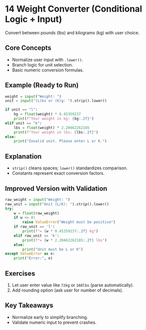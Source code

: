 # 14 Weight Converter (Conditional Logic + Input)

Convert between pounds (lbs) and kilograms (kg) with user choice.

## Core Concepts
- Normalize user input with `.lower()`.
- Branch logic for unit selection.
- Basic numeric conversion formulas.

## Example (Ready to Run)
```python
weight = input("Weight: ")
unit = input("(L)bs or (K)g: ").strip().lower()

if unit == "l":
    kg = float(weight) * 0.45359237
    print(f"Your weight in kg: {kg:.2f}")
elif unit == "k":
    lbs = float(weight) * 2.20462262185
    print(f"Your weight in lbs: {lbs:.2f}")
else:
    print("Invalid unit. Please enter L or K.")
```

## Explanation
- `strip()` cleans spaces; `lower()` standardizes comparison.
- Constants represent exact conversion factors.

## Improved Version with Validation
```python
raw_weight = input("Weight: ")
raw_unit = input("Unit (L/K): ").strip().lower()
try:
    w = float(raw_weight)
    if w <= 0:
        raise ValueError("Weight must be positive")
    if raw_unit == 'l':
        print(f"= {w * 0.45359237:.2f} kg")
    elif raw_unit == 'k':
        print(f"= {w * 2.20462262185:.2f} lbs")
    else:
        print("Unit must be L or K")
except ValueError as e:
    print("Error:", e)
```

## Exercises
1. Let user enter value like `72kg` or `160lbs` (parse automatically).
2. Add rounding option (ask user for number of decimals).

## Key Takeaways
- Normalize early to simplify branching.
- Validate numeric input to prevent crashes.

